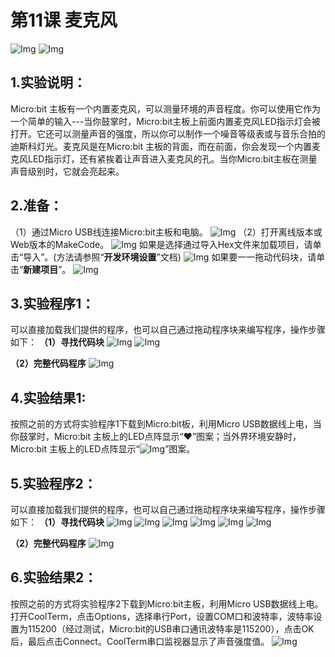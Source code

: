 # 第11课 麦克风
![Img](/media/img-20230324172906.png)
![Img](/media/img-20230324172909.png)

## 1.实验说明：                                                                                 
Micro:bit 主板有一个内置麦克风，可以测量环境的声音程度。你可以使用它作为一个简单的输入---当你鼓掌时，Micro:bit主板上前面内置麦克风LED指示灯会被打开。它还可以测量声音的强度，所以你可以制作一个噪音等级表或与音乐合拍的迪斯科灯光。麦克风是在Micro:bit 主板的背面，而在前面，你会发现一个内置麦克风LED指示灯，还有紧挨着让声音进入麦克风的孔。当你Micro:bit主板在测量声音级别时，它就会亮起来。

## 2.准备：                                                                                    
（1）通过Micro USB线连接Micro:bit主板和电脑。
![Img](/media/img-20230324143645.png)
（2）打开离线版本或Web版本的MakeCode。 
![Img](/media/img-20230417133819.png)
如果是选择通过导入Hex文件来加载项目，请单击“导入”。(方法请参照“**开发环境设置**”文档) 
![Img](/media/img-20230417133846.png)
如果要一一拖动代码块，请单击“**新建项目**”。
![Img](/media/img-20230417133911.png)

## 3.实验程序1：                                                                              
可以直接加载我们提供的程序，也可以自己通过拖动程序块来编写程序，操作步骤如下：
**（1）寻找代码块**
![Img](/media/img-20230417150735.png)
![Img](/media/img-20230417134857.png)

**（2）完整代码程序**
![Img](/media/img-20230417150611.png)

## 4.实验结果1:                                                                                
按照之前的方式将实验程序1下载到Micro:bit板，利用Micro USB数据线上电，当你鼓掌时，Micro:bit 主板上的LED点阵显示“❤”图案；当外界环境安静时，Micro:bit 主板上的LED点阵显示“![Img](/media/img-20230324173138.png)”图案。

## 5.实验程序2：                                                                                  
可以直接加载我们提供的程序，也可以自己通过拖动程序块来编写程序，操作步骤如下：
**（1）寻找代码块**
![Img](/media/img-20230417141032.png)
![Img](/media/img-20230417150936.png)
![Img](/media/img-20230417141935.png)
![Img](/media/img-20230417151135.png)
![Img](/media/img-20230417135305.png)
![Img](/media/img-20230417151311.png)

**（2）完整代码程序**
![Img](/media/img-20230417151357.png)

## 6.实验结果2：                                                                               
按照之前的方式将实验程序2下载到Micro:bit主板，利用Micro USB数据线上电。
打开CoolTerm，点击Options，选择串行Port，设置COM口和波特率，波特率设置为115200（经过测试，Micro:bit的USB串口通讯波特率是115200），点击OK后，最后点击Connect。CoolTerm串口监视器显示了声音强度值。
![Img](/media/img-20230324174735.png)






